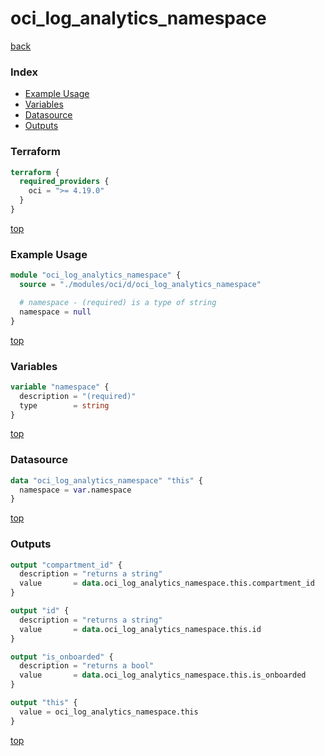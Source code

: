 # oci_log_analytics_namespace

[back](../oci.md)

### Index

- [Example Usage](#example-usage)
- [Variables](#variables)
- [Datasource](#datasource)
- [Outputs](#outputs)

### Terraform

```terraform
terraform {
  required_providers {
    oci = ">= 4.19.0"
  }
}
```

[top](#index)

### Example Usage

```terraform
module "oci_log_analytics_namespace" {
  source = "./modules/oci/d/oci_log_analytics_namespace"

  # namespace - (required) is a type of string
  namespace = null
}
```

[top](#index)

### Variables

```terraform
variable "namespace" {
  description = "(required)"
  type        = string
}
```

[top](#index)

### Datasource

```terraform
data "oci_log_analytics_namespace" "this" {
  namespace = var.namespace
}
```

[top](#index)

### Outputs

```terraform
output "compartment_id" {
  description = "returns a string"
  value       = data.oci_log_analytics_namespace.this.compartment_id
}

output "id" {
  description = "returns a string"
  value       = data.oci_log_analytics_namespace.this.id
}

output "is_onboarded" {
  description = "returns a bool"
  value       = data.oci_log_analytics_namespace.this.is_onboarded
}

output "this" {
  value = oci_log_analytics_namespace.this
}
```

[top](#index)